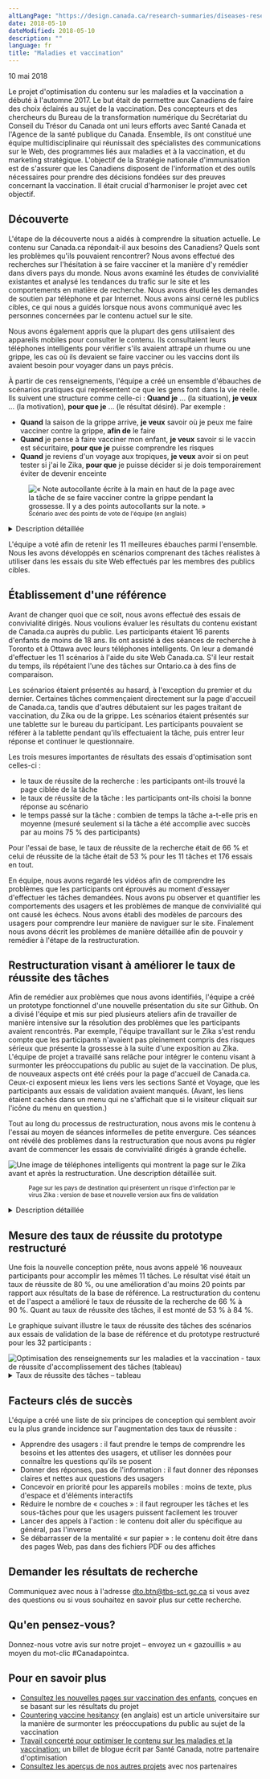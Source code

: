 ```yaml
---
altLangPage: "https://design.canada.ca/research-summaries/diseases-research-summary.html"
date: 2018-05-10
dateModified: 2018-05-10
description: ""
language: fr
title: "Maladies et vaccination"
---
```

<p class="post-meta">
  <time itemprop="datePublished">10 mai 2018</time>
</p>
<p>Le projet d'optimisation du contenu sur les maladies et la vaccination a débuté à
  l'automne 2017. Le but était de permettre aux Canadiens de faire des choix éclairés au
  sujet de la vaccination. Des concepteurs et des chercheurs du Bureau de la
  transformation numérique du Secrétariat du Conseil du Trésor du Canada ont uni leurs
  efforts avec Santé Canada et l'Agence de la santé publique du Canada. Ensemble, ils
  ont constitué une équipe multidisciplinaire qui réunissait des spécialistes des
  communications sur le Web, des programmes liés aux maladies et à la vaccination, et
  du marketing stratégique. L'objectif de la Stratégie nationale d'immunisation est de
  s'assurer que les Canadiens disposent de l'information et des outils nécessaires pour
  prendre des décisions fondées sur des preuves concernant la vaccination. Il était crucial
  d'harmoniser le projet avec cet objectif.</p>
<h2 id="discovery">Découverte</h2>
<p>L'étape de la découverte nous a aidés à comprendre la situation actuelle. Le contenu sur Canada.ca répondait-il aux besoins des Canadiens? Quels sont les problèmes qu'ils pouvaient rencontrer? Nous avons effectué des recherches sur l'hésitation à se faire vacciner et la manière d'y remédier dans divers pays du monde. Nous avons examiné les études de convivialité existantes et analysé les tendances du trafic sur le site et les comportements en matière de recherche. Nous avons étudié les demandes de soutien par téléphone et par Internet. Nous avons ainsi cerné les publics cibles, ce qui nous a guidés lorsque nous avons communiqué avec les personnes concernées par le contenu actuel sur le site. </p>
<p>Nous avons également appris que la plupart des gens utilisaient des appareils mobiles pour consulter le contenu. Ils consultaient leurs téléphones intelligents pour vérifier s'ils avaient attrapé un rhume ou une grippe, les cas où ils devaient se faire vacciner ou les vaccins dont ils avaient besoin pour voyager dans un pays précis.</p>
<p>À partir de ces renseignements, l'équipe a créé un ensemble d'ébauches de scénarios pratiques qui représentent ce que les gens font dans la vie réelle. Ils suivent une structure comme celle-ci&nbsp;: <strong>Quand je</strong> … (la situation), <strong>je veux</strong> …  (la motivation), <strong>pour que je</strong> … (le résultat désiré). Par exemple&nbsp;:</p>
<ul>
  <li><strong>Quand</strong> la saison de la grippe arrive, <strong>je veux</strong> savoir où je peux me faire vacciner contre la grippe, <strong>afin de</strong> le faire</li>
  <li><strong>Quand</strong> je pense à faire vacciner mon enfant, <strong>je veux</strong> savoir si le vaccin est sécuritaire, <strong>pour que je</strong> puisse comprendre les risques</li>
  <li><strong>Quand</strong> je reviens d'un voyage aux tropiques, <strong>je veux</strong> avoir si on peut tester si j'ai le Zika, <strong>pour que</strong> je puisse décider si je dois temporairement éviter de devenir enceinte</li>
</ul>
<figure> <img class="img-responsive" alt="«&nbsp;Note autocollante écrite à la main en haut de la page avec la tâche de se faire vacciner contre la grippe pendant la grossesse. Il y a des points autocollants sur la note.&nbsp;»" src="/resumes-recherche/images/task_JTBD.jpg" />
  <figcaption><small>Scénario avec des points de vote de l'équipe (en anglais)</small></figcaption>
</figure>
<div class="col-md-8 row">
  <details>
    <summary> Description détaillée </summary>
    <p>[Tâche faisant l'objet d'un vote, qui est sur une feuille de papier imprimée]</p>
    <p>C'est la saison de la grippe et une membre de la famille est enceinte. Découvrez si elle se ferait vacciner contre la grippe pendant sa grossesse.</p>
    <ul>
      <li>Commencez par le scénario F</li>
    </ul>
    <p>Choisissez votre réponse ci-dessous&nbsp;:</p>
    <ul>
      <li>Il est dit spécifiquement qu'elle ne devrait pas se faire vacciner contre la grippe</li>
      <li>Il est dit spécifiquement qu'elle devrait se faire vacciner contre la grippe</li>
      <li>Je n'ai pas trouvé ou ne pense pas pouvoir trouver la réponse en moins de 5 minutes</li>
    </ul>
    <p>[Les notes autocollantes sont placées sur la tâche imprimée]</p>
    <p>[Note autocollante 1&nbsp;: Histoire d'emploi]  Quand je suis enceinte, je veux savoir quels vaccins je peux recevoir afin de protéger mon enfant et de ne pas lui faire de mal. [Il y a 10 points de vote sur cette note]</p>
    <p>[Note autocollante 2] Difficulté avec la section sur l'immunisation, pas avec celle sur la grippe</p>
    <p>[Note autocollante 3] Grippe</p>
    <p>[Note autocollante 4] Immunisation</p>
  </details>
</div>
<p>L'équipe a voté afin de retenir les 11 meilleures ébauches parmi l'ensemble. Nous les avons développés en scénarios comprenant des tâches réalistes à utiliser dans les essais du site Web effectués par les membres des publics cibles.</p>
<h2 id="establishing-a-baseline">Établissement d'une référence</h2>
<p>Avant de changer quoi que ce soit, nous avons effectué des essais de convivialité dirigés. Nous voulions évaluer les résultats du contenu existant de Canada.ca auprès du public. Les participants étaient 16 parents d'enfants de moins de 18 ans. Ils ont assisté à des séances de recherche à Toronto et à Ottawa avec leurs téléphones intelligents. On leur a demandé d'effectuer les 11 scénarios à l'aide du site Web Canada.ca. S'il leur restait du temps, ils répétaient l'une des tâches sur Ontario.ca à des fins de comparaison.</p>
<p>Les scénarios étaient présentés au hasard, à l'exception du premier et du dernier. Certaines tâches commençaient directement sur la page d'accueil de Canada.ca, tandis que d'autres débutaient sur les pages traitant de vaccination, du Zika ou de la grippe. Les scénarios étaient présentés sur une tablette sur le bureau du participant. Les participants pouvaient se référer à la tablette pendant qu'ils effectuaient la tâche, puis entrer leur réponse et continuer le questionnaire.</p>
<p>Les trois mesures importantes de résultats des essais d'optimisation sont celles-ci&nbsp;:</p>
<ul>
  <li>le taux de réussite de la recherche&nbsp;: les participants ont-ils trouvé la page ciblée de la tâche</li>
  <li>le taux de réussite de la tâche&nbsp;: les participants ont-ils choisi la bonne réponse au scénario</li>
  <li>le temps passé sur la tâche&nbsp;: combien de temps la tâche a-t-elle pris en moyenne (mesuré seulement si la tâche a été accomplie avec succès par au moins 75&nbsp;% des participants)</li>
</ul>
<p>Pour l'essai de base, le taux de réussite de la recherche était de 66&nbsp;% et celui de réussite de la tâche était de 53&nbsp;% pour les 11 tâches et 176 essais en tout.</p>
<p>En équipe, nous avons regardé les vidéos afin de comprendre les problèmes que les participants ont éprouvés au moment d'essayer d'effectuer les tâches demandées. Nous avons pu observer et quantifier les comportements des usagers et les problèmes de manque de convivialité qui ont causé les échecs. Nous avons établi des modèles de parcours des usagers pour comprendre leur manière de naviguer sur le site. Finalement nous avons décrit les problèmes de manière détaillée afin de pouvoir y remédier à l'étape de la restructuration.</p>
<h2 id="redesign-to-improve-task-success">Restructuration visant à améliorer le taux de réussite des tâches</h2>
<p>Afin de remédier aux problèmes que nous avons identifiés, l'équipe a créé un prototype fonctionnel d'une nouvelle présentation du site sur Github. On a divisé l'équipe et mis sur pied plusieurs ateliers afin de travailler de manière intensive sur la résolution des problèmes que les participants avaient rencontrés. Par exemple, l'équipe travaillant sur le Zika s'est rendu compte que les participants n'avaient pas pleinement compris des risques sérieux que présente la grossesse à la suite d'une exposition au Zika. L'équipe de projet a travaillé sans relâche pour intégrer le contenu visant à surmonter les préoccupations du public au sujet de la vaccination. De plus, de nouveaux aspects ont été créés pour la page d'accueil de Canada.ca. Ceux-ci exposent mieux les liens vers les sections Santé et Voyage, que les participants aux essais de validation avaient manqués. (Avant, les liens étaient cachés dans un menu qui ne s'affichait que si le visiteur cliquait sur l'icône du menu en question.) </p>
<p>Tout au long du processus de restructuration, nous avons mis le contenu à l'essai au moyen de séances informelles de petite envergure. Ces séances ont révélé des problèmes dans la restructuration que nous avons pu régler avant de commencer les essais de convivialité dirigés à grande échelle.</p>
<div><img class="img-responsive" alt="Une image de téléphones intelligents qui montrent la page sur le Zika avant et après la restructuration. Une description détaillée suit." src="/resumes-recherche/images/zika_telephones.png" /></div>
<div class="col-md-8 row">
  <figure>
    <figcaption><small>Page sur les pays de destination qui présentent un risque d'infection par le virus Zika&nbsp;: version de base et nouvelle version aux fins de validation</small></figcaption>
  </figure>
  <details>
    <summary> Description détaillée </summary>
    <p> Deux téléphones, dont l'un est marqué «&nbsp;version de base&nbsp;» et l'autre «&nbsp;nouvelle version&nbsp;», affichent deux versions d'une même page. Le titre de la page de «&nbsp;version de base&nbsp;» est «&nbsp;Pays où il y a des cas récents et continus d'infection par le virus Zika&nbsp;». Il est suivi de deux longs paragraphes de texte trop petit pour le lire. Une liste de pays commençant par la lettre «&nbsp;A&nbsp;» s'ensuit, en commençant par Angola, Anguilla, Antigua-et-Barbuda, Argentine et Aruba. Une flèche annotée des mots «&nbsp;Trop petits pour pouvoir toucher, cliquer pour voir la réponse&nbsp;» pointe vers la liste de pays. </p>
    <p> La page de «&nbsp;nouvelle version&nbsp;» est intitulée «&nbsp;Virus Zika&nbsp;: destinations de voyage qui présentent un risque d'infection par le Zika&nbsp;». Suit une liste de six liens trop petits pour les lire, dont un est surligné. Une flèche annotée des mots «&nbsp;Tâches regroupées, titre simplifié&nbsp;» pointe vers ce lien.</p>
    <p> Il y a ensuite un court paragraphe de texte trop petit pour le lire, puis un champ de recherche, et finalement un tableau. Le tableau affiche des noms de pays, avec les mots «&nbsp;Aucun risque de Zika&nbsp;», «&nbsp;Faible risque de Zika&nbsp;» ou «&nbsp;Risque élevé de Zika&nbsp;» à côté d'eux. Une flèche pointe vers cette liste, annotée des mots «&nbsp;Tous les pays énumérés, réponses visibles&nbsp;». </p>
  </details>
  <h2 id="measuring-success-rates-on-the-redesigned-prototype">Mesure des taux de réussite du prototype restructuré</h2>
  <p>Une fois la nouvelle conception prête, nous avons appelé 16 nouveaux participants pour accomplir les mêmes 11 tâches. Le résultat visé était un taux de réussite de 80&nbsp;%, ou une amélioration d'au moins 20 points par rapport aux résultats de la base de référence. La restructuration du contenu et de l'aspect a amélioré le taux de réussite de la recherche de 66&nbsp;% à 90&nbsp;%. Quant au taux de réussite des tâches, il est monté de 53&nbsp;% à 84&nbsp;%.</p>
  <p>Le graphique suivant illustre le taux de réussite des tâches des scénarios aux essais de validation de la base de référence et du prototype restructuré pour les 32 participants&nbsp;:</p>
</div>
<img class="img-responsive hidden-sm hidden-xs" alt="Optimisation des renseignements sur les maladies et la vaccination - taux de réussite d'accomplissement des tâches (tableau)" src="/resumes-recherche/images/Base-Validation-Resultats.jpg"/>
<div class="col-md-8 row">
  <details>
    <summary> Taux de réussite des tâches – tableau </summary>
    <p>Mesure de base au début du projet, validation sur prototype restructuré par l'équipe de projet.</p>
    <div class="table-bravo">
      <table class="table table-bordered">
        <thead>
          <tr>
            <th scope="col">Tâche</th>
            <th scope="col">Base</th>
            <th scope="col">Validation</th>
          </tr>
        </thead>
        <tbody>
          <tr>
            <td>1. Conseil pour se protéger contre la grippe&nbsp;: vaccin</td>
            <td  >69%</td>
            <td>87%</td>
          </tr>
          <tr>
            <td>2. Myth du vaccin qui cause l'autisme</td>
            <td  >13%</td>
            <td>80%</td>
          </tr>
          <tr>
            <td>3. Test de dépistage du Zika au retour de voyage</td>
            <td  >75%</td>
            <td>100%</td>
          </tr>
          <tr>
            <td>4. Comment éviter d'attraper le Zika&nbsp;: pays</td>
            <td  >69%</td>
            <td>100%</td>
          </tr>
          <tr>
            <td>5. Premier calendrier de vaccination pour les nouveau-nés</td>
            <td  >50%</td>
            <td>75%</td>
          </tr>
          <tr>
            <td>6. Vaccin contre la grippe pendant la grossesse</td>
            <td>75%</td>
            <td>94%</td>
          </tr>
          <tr>
            <td>7. Symptômes de la grippe&nbsp;: maux de tête, fièvre</td>
            <td  >50%</td>
            <td>94%</td>
          </tr>
          <tr>
            <td>8. Surveillance de l'influenza&nbsp;: cas de la semaine dernière</td>
            <td  >94%</td>
            <td>88%</td>
          </tr>
          <tr>
            <td>9. Italie&nbsp;: alerte médicale, rougeole</td>
            <td  >50%</td>
            <td>69%</td>
          </tr>
          <tr>
            <td>10. Vaccins pour les voyages au Mexique</td>
            <td  >13%</td>
            <td>69%</td>
          </tr>
          <tr>
            <td>11. Grippe H3N2 dans le vaccin de cette année</td>
            <td  >31%</td>
            <td>73%</td>
          </tr>
        </tbody>
      </table>
    </div>
    <p>32 participants total</p>
  </details>
</div>
<h2>Facteurs clés de succès</h2>
<p>L'équipe a créé une liste de six principes de conception qui semblent avoir eu la plus grande incidence sur l'augmentation des taux de réussite&nbsp;: </p>
<ul>
  <li>Apprendre des usagers&nbsp;: il faut prendre le temps de comprendre les besoins et les attentes des usagers, et utiliser les données pour connaître les questions qu'ils se posent</li>
  <li>Donner des réponses, pas de l'information&nbsp;: il faut donner des réponses claires et nettes aux questions des usagers </li>
  <li>Concevoir en priorité pour les appareils mobiles&nbsp;: moins de texte, plus d'espace et d'éléments interactifs</li>
  <li>Réduire le nombre de «&nbsp;couches&nbsp;»&nbsp;: il faut regrouper les tâches et les sous-tâches pour que les usagers puissent facilement les trouver </li>
  <li>Lancer des appels à l'action&nbsp;: le contenu doit aller du spécifique au général, pas l'inverse</li>
  <li>Se débarrasser de la mentalité «&nbsp;sur papier&nbsp;»&nbsp;: le contenu doit être dans des pages Web, pas dans des fichiers PDF ou des affiches</li>
</ul>
<h2> Demander les résultats de recherche </h2>
<p>Communiquez avec nous à l'adresse <a href="mailto:dto.btn@tbs-sct.gc.ca">dto.btn@tbs-sct.gc.ca</a> si vous avez des questions ou  si vous souhaitez en savoir plus sur cette recherche.</p>
<h2>Qu'en pensez-vous? </h2>
<p>Donnez-nous votre avis sur notre projet – envoyez un «&nbsp;gazouillis&nbsp;» au moyen du mot-clic #Canadapointca.</p>
<h2>Pour en savoir plus </h2>
<ul>
  <li><a href="https://www.canada.ca/fr/sante-publique/services/vaccinations-pour-enfants.html">Consultez les nouvelles pages sur vaccination des enfants</a>, conçues en se basant sur les résultats du projet</li>
  <li><a href="http://pediatrics.aappublications.org/content/early/2016/08/25/peds.2016-2146">Countering vaccine hesitancy</a> (en anglais) est un article universitaire sur la manière de surmonter les préoccupations du public au sujet de la vaccination</li>
  <li><a href=" {{ '/2018/05/10/concerte-sante.html' | prepend: site.urlalt[ page.language ] }} ">Travail concerté pour optimiser le contenu sur les maladies et la vaccination:</a> un billet de blogue écrit par Santé Canada, notre partenaire d'optimisation</li>
  <li><a href=" {{ '/pages/apercu-projet.html' | prepend: site.urlalt[ page.language ] }} ">Consultez les aperçus de nos autres projets</a> avec nos partenaires</li>
</ul>